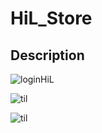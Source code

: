 # HiL_Store



## Description

<p align="center">

![loginHiL](https://github.com/Deshq/HiL_Store/tree/master/HiL_Store/Resources/Screenshots/loginHiL.gif)

![til](https://github.com/Deshq/HiL_Store/tree/master/HiL_Store/Resources/Screenshots/loginHiL.gif)
  
  ![til](https://raw.githubusercontent.com/HiL_Store/tree/master/HiL_Store/Resources/Screenshots/loginHiL.gif)
  
</p>





